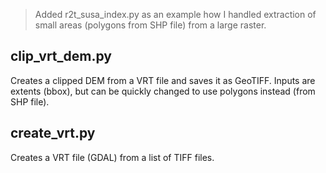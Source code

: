 > Added r2t_susa_index.py as an example how I handled extraction of small areas (polygons from SHP file) from a large raster. 


## clip_vrt_dem.py

Creates a clipped DEM from a VRT file and saves it as GeoTIFF. Inputs are extents (bbox), but can be quickly
changed to use polygons instead (from SHP file).

## create_vrt.py

Creates a VRT file (GDAL) from a list of TIFF files.


